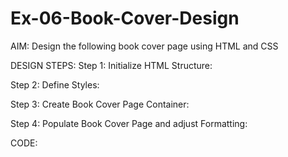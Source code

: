 # Ex-06-Book-Cover-Design
AIM:
Design the following book cover page using HTML and CSS

DESIGN STEPS:
Step 1: Initialize HTML Structure:

Step 2: Define Styles:

Step 3: Create Book Cover Page Container:

Step 4: Populate Book Cover Page and adjust Formatting:

CODE:
<!DOCTYPE html>
<html lang="en">
    <head>
        <meta name="viewport"
        content="width=device-width,initial-scale=1.0">
        <style>
        
        .bookpage{
            width: 400px;
            height: 600px;
            color: rgb(255, 0, 0);
            margin-left: auto;
            margin-right: auto;
            padding:20px;
            font-family: 'Franklin Gothic Medium', 'Arial Narrow', Arial, sans-serif;
            background-image:url('back.png');
            background-size: cover;
        }

        .insight{
            color: rgb(165, 42, 165);

        }

        .hrstyle{
            width: 100px;
        }

        .author{
            color: rgb(255, 255, 255);
            display: inline;
            position: relative;
            color: rgb(34, 0, 255);
            top: 190px;

            font-family: Georgia, 'Comic Sans MS', Times, serif;
            font-size: medium;
        }
        .booktitle{
            font-family: 'Courier New', Courier, monospace;
            font-size: larger;
            text-align: left;
            position: relative;
            top: 30px;
        }

        .id{
            width: 400px;
            position: relative;
            top: 180px;

        }

        .pub{
            font-size: medium;
            position: relative;
            top: 155px;
            left: 330px;
        }
        .ed{
            color: rgb(0, 217, 255);
            font-size: medium;
            font-family: Verdana, Geneva, Tahoma, sans-serif;
            position: relative;
            top: 85px;

        }
        .subtile{
            font-family: Tahoma;
            font-size: large;
            position: relative;
            top: 40px;
        }
        .mypic{
            position: relative;
            top: 135px;
            left: 260px;
            width: 100px;
            height: 100px;
            background-size: cover;
        }
        </style>
        <title>Book Cover Page</title>
    </head>
    <body>
        <div class="bookpage">
            <div class="insight">
                BEST SELLER
            </div>
            <div class="hrstyle">
                <hr style="color:black;">
            </div>
            <div class="booktitle">
                <h1>The Book Thief</h1>
            </div>
            <div class="subtitle">
                   "A True TimeLess Classic"
            </div>
            <div class="mypic">
                <img src="photo.png.png" width="130" height="145" alt="">
            </div>
            <div class="id">
                <hr style="color: rgb(0, 17, 255);">
            </div>
            <div class="author">
                <p><b>Markus Zusak</b></p>
            </div>
            <div class="pub">
                THRILLER
            </div>
            <div class="ed">
                <b>Extended Edition</b>
            </div>
        </div>
    </body>
</html>
OUTPUT:


![Screenshot 2023-12-31 110252](https://github.com/amirtha5591/Ex-06-Book-Cover-Design/assets/145742831/ef9a5ee5-1d2b-4340-86b4-4ac7023c14df)
